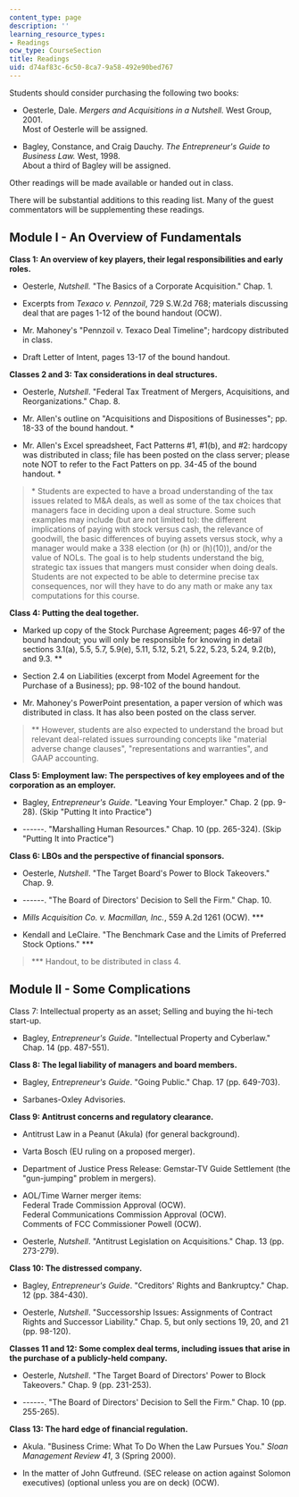 ```yaml
---
content_type: page
description: ''
learning_resource_types:
- Readings
ocw_type: CourseSection
title: Readings
uid: d74af83c-6c50-8ca7-9a58-492e90bed767
---
```


Students should consider purchasing the following two books:

*   Oesterle, Dale. _Mergers and Acquisitions in a Nutshell._ West Group, 2001.  
    Most of Oesterle will be assigned.
    
*   Bagley, Constance, and Craig Dauchy. _The Entrepreneur's Guide to Business Law._ West, 1998.  
    About a third of Bagley will be assigned.
    

Other readings will be made available or handed out in class.

There will be substantial additions to this reading list. Many of the guest commentators will be supplementing these readings.

  

Module I - An Overview of Fundamentals
--------------------------------------

**Class 1: An overview of key players, their legal responsibilities and early roles.**

*   Oesterle, _Nutshell._ "The Basics of a Corporate Acquisition." Chap. 1.
    
*   Excerpts from _Texaco v. Pennzoil_, 729 S.W.2d 768; materials discussing deal that are pages 1-12 of the bound handout (OCW).
    
*   Mr. Mahoney's "Pennzoil v. Texaco Deal Timeline"; hardcopy distributed in class.
    
*   Draft Letter of Intent, pages 13-17 of the bound handout.  
    

**Classes 2 and 3: Tax considerations in deal structures.**

*   Oesterle, _Nutshell_. "Federal Tax Treatment of Mergers, Acquisitions, and Reorganizations." Chap. 8.
    
*   Mr. Allen's outline on "Acquisitions and Dispositions of Businesses"; pp. 18-33 of the bound handout. \*
    
*   Mr. Allen's Excel spreadsheet, Fact Patterns #1, #1(b), and #2: hardcopy was distributed in class; file has been posted on the class server; please note NOT to refer to the Fact Patters on pp. 34-45 of the bound handout. \*
    

> \* Students are expected to have a broad understanding of the tax issues related to M&A deals, as well as some of the tax choices that managers face in deciding upon a deal structure. Some such examples may include (but are not limited to): the different implications of paying with stock versus cash, the relevance of goodwill, the basic differences of buying assets versus stock, why a manager would make a 338 election (or (h) or (h)(10)), and/or the value of NOLs. The goal is to help students understand the big, strategic tax issues that mangers must consider when doing deals. Students are not expected to be able to determine precise tax consequences, nor will they have to do any math or make any tax computations for this course.

**Class 4: Putting the deal together.**

*   Marked up copy of the Stock Purchase Agreement; pages 46-97 of the bound handout; you will only be responsible for knowing in detail sections 3.1(a), 5.5, 5.7, 5.9(e), 5.11, 5.12, 5.21, 5.22, 5.23, 5.24, 9.2(b), and 9.3. \*\*
    
*   Section 2.4 on Liabilities (excerpt from Model Agreement for the Purchase of a Business); pp. 98-102 of the bound handout.
    
*   Mr. Mahoney's PowerPoint presentation, a paper version of which was distributed in class. It has also been posted on the class server.
    

> \*\* However, students are also expected to understand the broad but relevant deal-related issues surrounding concepts like "material adverse change clauses", "representations and warranties", and GAAP accounting.  

**Class 5: Employment law: The perspectives of key employees and of the corporation as an employer.**

*   Bagley, _Entrepreneur's Guide_. "Leaving Your Employer." Chap. 2 (pp. 9-28). (Skip "Putting It into Practice")
    
*   \------. "Marshalling Human Resources." Chap. 10 (pp. 265-324). (Skip "Putting It into Practice")
    

**Class 6: LBOs and the perspective of financial sponsors.**

*   Oesterle, _Nutshell_. "The Target Board's Power to Block Takeovers." Chap. 9.
    
*   \------. "The Board of Directors' Decision to Sell the Firm." Chap. 10.
    
*   _Mills Acquisition Co. v. Macmillan, Inc._, 559 A.2d 1261 (OCW). \*\*\*
    
*   Kendall and LeClaire. "The Benchmark Case and the Limits of Preferred Stock Options." \*\*\*
    

> \*\*\* Handout, to be distributed in class 4.

Module II - Some Complications
------------------------------

Class 7: Intellectual property as an asset; Selling and buying the hi-tech start-up.

*   Bagley, _Entrepreneur's Guide_. "Intellectual Property and Cyberlaw." Chap. 14 (pp. 487-551).
    

**Class 8: The legal liability of managers and board members.**

*   Bagley, _Entrepreneur's Guide_. "Going Public." Chap. 17 (pp. 649-703).
    
*   Sarbanes-Oxley Advisories.
    

**Class 9: Antitrust concerns and regulatory clearance.**

*   Antitrust Law in a Peanut (Akula) (for general background).
    
*   Varta Bosch (EU ruling on a proposed merger).
    
*   Department of Justice Press Release: Gemstar-TV Guide Settlement (the "gun-jumping" problem in mergers).
    
*   AOL/Time Warner merger items:  
    Federal Trade Commission Approval (OCW).  
    Federal Communications Commission Approval (OCW).  
    Comments of FCC Commissioner Powell (OCW).
    
*   Oesterle, _Nutshell_. "Antitrust Legislation on Acquisitions." Chap. 13 (pp. 273-279).
    

**Class 10: The distressed company.**

*   Bagley, _Entrepreneur's Guide_. "Creditors' Rights and Bankruptcy." Chap. 12 (pp. 384-430).
    
*   Oesterle, _Nutshell_. "Successorship Issues: Assignments of Contract Rights and Successor Liability." Chap. 5, but only sections 19, 20, and 21 (pp. 98-120).
    

**Classes 11 and 12: Some complex deal terms, including issues that arise in the purchase of a publicly-held company.**

*   Oesterle, _Nutshell_. "The Target Board of Directors' Power to Block Takeovers." Chap. 9 (pp. 231-253).
    
*   \------. "The Board of Directors' Decision to Sell the Firm." Chap. 10 (pp. 255-265).  
    

**Class 13: The hard edge of financial regulation.**

*   Akula. "Business Crime: What To Do When the Law Pursues You." _Sloan Management Review 41_, 3 (Spring 2000).
    
*   In the matter of John Gutfreund. (SEC release on action against Solomon executives) (optional unless you are on deck) (OCW).